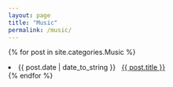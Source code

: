 ```yaml
---
layout: page
title: "Music"
permalink: /music/
---
```


{% for post in site.categories.Music %}
 <li><span>{{ post.date | date_to_string }}</span> &nbsp; <a href="{{ post.url | relative_url}}">{{ post.title }}</a></li>
{% endfor %}
